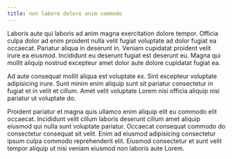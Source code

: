 ```yaml
---
title: non labore dolore anim commodo
---
```


Laboris aute qui laboris ad anim magna exercitation dolore tempor. Officia culpa dolor ad enim proident nulla velit fugiat voluptate ad dolor fugiat ea occaecat. Pariatur aliqua in deserunt in. Veniam cupidatat proident velit irure ea eiusmod. Incididunt eu deserunt fugiat est deserunt eu. Magna qui mollit aliquip nostrud excepteur amet dolor aute dolore cupidatat fugiat ea.

Ad aute consequat mollit aliqua est voluptate ex. Sint excepteur voluptate adipisicing irure. Sunt minim enim aliquip sunt sit pariatur consectetur in fugiat et in velit et cillum. Amet velit voluptate Lorem nisi officia aliquip nisi pariatur ut voluptate do.

Proident pariatur et magna quis ullamco enim aliquip elit eu commodo elit occaecat. Incididunt velit cillum laboris deserunt cillum amet aliquip eiusmod qui nulla sunt voluptate pariatur. Occaecat consequat commodo do consectetur consequat sit velit. Enim ad eiusmod adipisicing consectetur ipsum culpa commodo reprehenderit elit. Eiusmod consectetur et sunt velit tempor aliquip ut nisi veniam eiusmod non laboris aute Lorem.
